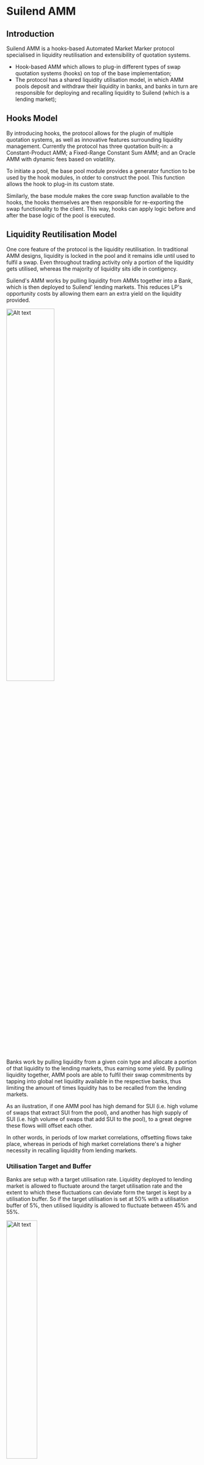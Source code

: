 # Suilend AMM

## Introduction

Suilend AMM is a hooks-based Automated Market Marker protocol specialised in liquidity reutilisation and extensibility of quotation systems.

- Hook-based AMM which allows to plug-in different types of swap quotation systems (hooks) on top of the base implementation;
- The protocol has a shared liquidity utilisation model, in which AMM pools deposit and withdraw their liquidity in banks, and banks in turn are responsible for deploying and recalling liquidity to Suilend (which is a lending market);

## Hooks Model
By introducing hooks, the protocol allows for the plugin of multiple quotation systems, as well as innovative features surrounding liquidity management. Currently the protocol has three quotation built-in: a Constant-Product AMM; a Fixed-Range Constant Sum AMM; and an Oracle AMM with dynamic fees based on volatility.

To initiate a pool, the base pool module provides a generator function to be used by the hook modules, in otder to construct the pool. This function allows the hook to plug-in its custom state.

Similarly, the base module makes the core swap function available to the hooks, the hooks themselves are then responsible for re-exporting the swap functionality to the client. This way, hooks can apply logic before and after the base logic of the pool is executed.


## Liquidity Reutilisation Model
One core feature of the protocol is the liquidity reutilisation. In traditional AMM designs, liquidity is locked in the pool and it remains idle until used to fulfil a swap. Even throughout trading activity only a portion of the liquidity gets utilised, whereas the majority of liquidity sits idle in contigency.

Suilend's AMM works by pulling liquidity from AMMs together into a Bank, which is then deployed to Suilend' lending markets. This reduces LP's opportunity costs by allowing them earn an extra yield on the liquidity provided.

<img src="assets/d1.svg" alt="Alt text" style="width:50%;">

Banks work by pulling liquidity from a given coin type and allocate a portion of that liquidity to the lending markets, thus earning some yield. By pulling liquidity together, AMM pools are able to fulfil their swap commitments by tapping into global net liquidity available in the respective banks, thus limiting the amount of times liquidity has to be recalled from the lending markets.

As an ilustration, if one AMM pool has high demand for SUI (i.e. high volume of swaps that extract SUI from the pool), and another has high supply of SUI (i.e. high volume of swaps that add SUI to the pool), to a great degree these flows willl offset each other.

In other words, in periods of low market correlations, offsetting flows take place, whereas in periods of high market correlations there's a higher necessity in recalling liquidity from lending markets.

### Utilisation Target and Buffer
Banks are setup with a target utilisation rate. Liquidity deployed to lending market is allowed to fluctuate around the target utilisation rate and the extent to which these fluctuations can deviate form the target is kept by a utilisation buffer. So if the target utilisation is set at 50% with a utilisation buffer of 5%, then utilised liquidity is allowed to fluctuate between 45% and 55%.

<img src="assets/utilisation.svg" alt="Alt text" style="width:40%;">

These parameter are set by the global admin when lending is initialised, however these can be technically updated dynamically, leaving the door open to strategies that manage utilisation based on market conditions such as volatility and order flow.

Utilisation rate $U$ is defined as rate between deployed liquidity $d$ and total liquidity $L$ (deployed plus available liquidity $a$):

$$
U = \frac{d}{L}
$$

where $L = d + a$

When a given inflow or outflow $\Delta L$ takes place, we recompute the post utilisation rate, such that for negative flows we recall funds from the lending market if the following condition is met:

$$
\begin{gather*}
    U < U^* - b \\
    \iff \frac{d}{a + d - \Delta L} < U^* - b \\
    \iff d < (U^* - b)(a + d - \Delta L) \; : \; \Delta L < a + d
\end{gather*}
$$

Where $b$ stands for the utilisation buffer.

The recall amount $\Delta a$ is then computed as follows:

$$
\begin{gather*}
    \frac{d - \Delta a}{a + d - \Delta L} = U^* \\
    \iff \Delta a = d - U^*(a + d - \Delta L)
\end{gather*}
$$

In the same fashion, when flows are positive we deploy funds to the lending market if the following condition is met:

$$
\begin{gather*}
    U > U^* + b \\
    \iff \frac{d}{a + d + \Delta L} > U^* + b \\
    \iff d > (U^* + b)(a + d + \Delta L)
\end{gather*}
$$

Where the deploy amount $\Delta d$ is computed as follows:

$$
\begin{gather*}
    \frac{d + \Delta d}{a + d + \Delta L} = U^* \\
    \iff \Delta d = U^*(a + d + \Delta L) - d
\end{gather*}
$$


### Swap model

Given that a swap is constituted by an inflow and a corresponding outflow, a provisioning action takes place before the swap is executed, in order to guarantee that the pool has access to a sufficient amount of funds it needs to fulfil the outflow, as well as a posterior action which rebalances the liquidity coming in from the inflow.

<img src="assets/swap.svg" alt="Alt text" style="width:50%;">


The swap model follows an intent/execute patern where traders start by formalising an intent to swap with a given pool. During the intent process the pool formulates a quote. The intent object itself is a wrapper around a quote, which its creation signals to the pool that a swap is about to take please.

The core reason behind breaking the swap into this pattern is to allow the banks provision enough liquidity to fulfil the swap. The flow is as follows:

1. Intent swap: Pool provides a quotation via `hook_xyz::intent_swap`
2. Based on the intent object, banks provision liquidity as needed
3. Swap is executed `hook_xyz::execute_swap`
4. Optionally rebalance the utilisation of the bank receiving the inflow

<img src="assets/swap_intent.svg" alt="Alt text" style="width:50%;">

### Liquidity Providers

Pertaining to the deposit and withdraw of liquidity by the LPs, the flow is rather straigthforward.

When depositing liquidity, the respective banks will optionally deploy extra liquidity to the lending markets to guarantee that utilisation bounds are met.

<img src="assets/deposit-2.svg" alt="Alt text" style="width:50%;">

Conversely, when redeeming liquidity, we check if the outflows can be met and if the banks utilisation remains within the bounds defined, and if not the banks will recall the required liquidity from the lending markets.

<img src="assets/withdraw-2.svg" alt="Alt text" style="width:50%;">


## Hooks

### Constant Product Offset AMM
The constant-product AMM hook uses the default constant-product function with an horizontal and vertical offset. This hook operates on the principle of preserving the product of the reserves of the two assets in the pool, ensuring that the product remains constant regardless of the trades that occur.

We defined the constant-product formula is defined as:

$$
(x+x_O)(y+y_O)=k
$$

Where:
- $x$ represents the reserve of asset 𝑋
- $x_O$ represents an horizontal offset
- $y$ represents the reserve of asset 𝑌
- $y_O$ represents an vertical offset
- $k$ is the invariant product of the reserves


When a trader swaps one asset for another, the constant-product formula is adjusted to reflect the new reserves while maintaining the invariant $k$.

Given a swap, the AMM adjusts the reserves to maintain the invariant. 

Given a input $\Delta x$, the pool will return an output $\Delta y$ such that:

$$y - \Delta y + y_O = \frac{k}{x + \Delta x + x_O}$$

Hence:

$$\Delta y = (y + y_O) - \frac{k}{x + x_O + \Delta x}$$


Fees are then computed on the output amount $\Delta y$:

$$\text{Fee} = \Delta y \times Fee Rate$$


#### Constant-Product Offsets

We introduce both an horizontal and vertical offset, which allows pool creaters to initialize a pool with one-sided liquidity. By setting the offset as a non-zero value we're shifting the constant-product curve horizontally, in the case of $x_O$, or vertically, in the case of $y_O$.

For an horizontal offset, we can therefore define the point at which the curve intercepts the y axis (when $x=0$) as follows:

$$
\begin{gather*}
    (x+x_O)(y-0) = k \\
    \iff (0+x_O)(y-0) = k \\
    \iff x_0 \times y = k \\
    \iff y = k / x_0 \\
\end{gather*}
$$

In the same logic, for a vertical offset, the point at which the curve intercepts the x axis is:

$$
x = k / y_0
$$


### Fixed Range Constant-Sum AMM
The Fixed-Range Constant Sum Hook provides a constant price formula for the purpose of trading stable coins. This hook provides a quotation for trading stables in a fixed range of reserve ratios, defined by the pool. We defined the lower reserve ratio bound $R_l$ and upper reserve ratio bound $R_u$ as follows:

$$
R_l = \frac{x_l}{y_l}
$$

Representing the lower bound of the ratio between token $X$ and token $Y$ beyond which the pool no longer offers a quotation.

$$
R_u = \frac{x_u}{y_u}
$$

Representing the upper bound of the ratio between token $X$ and token $Y$ beyond which the pool no longer offers a quotation.

### Oracle AMM
The oracle AMM hook provides a quotation mechanism with dynamic fees based on market volatility. When a trader swaps, the hook computes an exponential-moving average of the volatility based on a reference price and accumulated volatility metric.

We use absolute price deviations as a proxy for volatility. We define the accumulated volatility metric as follows:

$$
V_{\lambda} = \max\left(
    \hat{V} + \max(|P_{oracle} - \hat{P}|, |P_{internal} - \hat{P}|),
    \text{MaxVol}
\right)
$$

Where $P_{oracle}$ stands for the oracle price and $P_{internal}$ the internal constant-product price of the pool. The volatility accumulated metric is capped by a parameter $MaxVol$ defined by the pool.

When a swap occurs, at $n+1$, we compute the reference price as well as the reference volatility:


$$
\hat{P}_{n+1} = 
\begin{cases} 
P_{oracle} & \text{, } t = 0 \\
\hat{P}_n & \text{, } \Delta t < f \\
P_{oracle} & \text{, } \Delta t \geq f
\end{cases}
$$

$$
\hat{V}_{n+1} = 
\begin{cases}
0 & \text{, } t = 0\\
\hat{V}_n & \text{, } \Delta t < f \\
V_{\lambda} \times R & \text{, } \Delta t \geq f \\
0 & \text{, } \Delta t > d
\end{cases}
$$

where
$$
\Delta t = \hat{t}_{n} - t
$$

and we update the reference time after the two previous computations such that:

$$
\hat{t}_{n+1} = 
\begin{cases}
t & \text{, } t = 0\\
\hat{t}_{n} & \text{, } \Delta t < f \\
t & \text{, } \Delta t \geq f \\
\end{cases}
$$

The hook then provides a quotation price bsaed on the constant-product formula and adds a dynamic fee charged on the output:


$$
\Delta Out \times \frac{V_{\lambda}^2 \times \phi}{100}
$$

Where $\Delta Out$ represents the output amount and $\phi$ is a fee control parameter used for scaling.

### Risks and mitigations
TODO